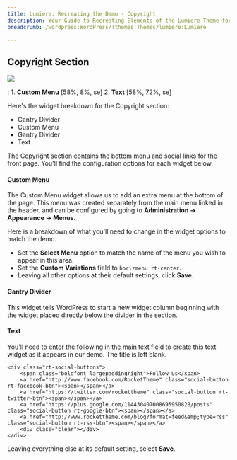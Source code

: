 ```yaml
---
title: Lumiere: Recreating the Demo - Copyright
description: Your Guide to Recreating Elements of the Lumiere Theme for WordPress
breadcrumb: /wordpress:WordPress/!themes:Themes/lumiere:Lumiere

---
```


Copyright Section
-----
![][demo]

:   1. **Custom Menu** [58%, 8%, se]
	2. **Text** [58%, 72%, se]

Here's the widget breakdown for the Copyright section:

* Gantry Divider
* Custom Menu
* Gantry Divider
* Text

The Copyright section contains the bottom menu and social links for the front page. You'll find the configuration options for each widget below.

#### Custom Menu
The Custom Menu widget allows us to add an extra menu at the bottom of the page. This menu was created separately from the main menu linked in the header, and can be configured by going to **Administration -> Appearance -> Menus**.

Here is a breakdown of what you'll need to change in the widget options to match the demo.

* Set the **Select Menu** option to match the name of the menu you wish to appear in this area.
* Set the **Custom Variations** field to `horizmenu rt-center`.
* Leaving all other options at their default settings, click **Save**.

#### Gantry Divider
This widget tells WordPress to start a new widget column beginning with the widget placed directly below the divider in the section.

#### Text
You'll need to enter the following in the main text field to create this text widget as it appears in our demo. The title is left blank.

~~~
<div class="rt-social-buttons">
    <span class="boldfont largepaddingright">Follow Us</span>
	<a href="http://www.facebook.com/RocketTheme" class="social-button rt-facebook-btn"><span></span></a>
	<a href="https://twitter.com/rockettheme" class="social-button rt-twitter-btn"><span></span></a>
	<a href="https://plus.google.com/114430407008695950828/posts" class="social-button rt-google-btn"><span></span></a>
	<a href="http://www.rockettheme.com/blog?format=feed&amp;type=rss" class="social-button rt-rss-btn"><span></span></a>
	<div class="clear"></div>
</div>
~~~

Leaving everything else at its default setting, select **Save**.

[demo]: assets/demo_7.jpeg